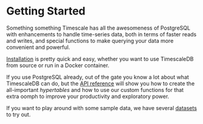 # Getting Started

Something something Timescale has all the awesomeness of PostgreSQL with
enhancements to handle time-series data, both in terms of faster reads and writes,
and special functions to make querying your data more convenient and powerful.

[Installation][] is pretty quick and easy, whether you want to use TimescaleDB
from source or run in a Docker container.

If you use PostgreSQL already, out of the gate you know a lot about what TimescaleDB
can do, but the [API reference][] will show you how to create the all-important
_hypertables_ and how to use our custom functions for that extra oomph to improve
your productivity and exploratory power.

If you want to play around with some sample data, we have
several [datasets][sample_datasets] to try out.

[Installation]: /introduction
[API reference]: /timescaledb-api
[sample_datasets]: /getting-started/other-sample-datasets
